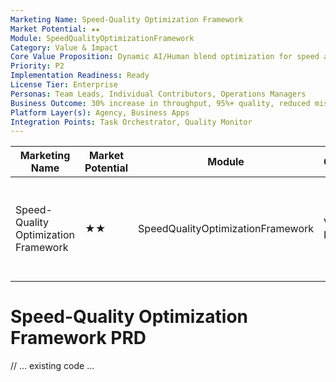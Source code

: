 ```yaml
---
Marketing Name: Speed-Quality Optimization Framework
Market Potential: ★★
Module: SpeedQualityOptimizationFramework
Category: Value & Impact
Core Value Proposition: Dynamic AI/Human blend optimization for speed and quality
Priority: P2
Implementation Readiness: Ready
License Tier: Enterprise
Personas: Team Leads, Individual Contributors, Operations Managers
Business Outcome: 30% increase in throughput, 95%+ quality, reduced missed deadlines
Platform Layer(s): Agency, Business Apps
Integration Points: Task Orchestrator, Quality Monitor
---
```


| Marketing Name                | Market Potential | Module                    | Category      | Core Value Proposition                                 | Priority | Implementation Readiness | License Tier | Personas                                 | Business Outcome                                                      | Platform Layer(s)           | Integration Points                  |
|-------------------------------|------------------|---------------------------|---------------|-------------------------------------------------------|----------|-------------------------|--------------|-------------------------------------------|-----------------------------------------------------------------------|-----------------------------|-------------------------------------|
| Speed-Quality Optimization Framework| ★★               | SpeedQualityOptimizationFramework| Value & Impact | Dynamic AI/Human blend optimization for speed and quality | P2       | Ready                  | Enterprise   | Team Leads, Individual Contributors, Operations Managers | 30% increase in throughput, 95%+ quality, reduced missed deadlines | Agency, Business Apps | Task Orchestrator, Quality Monitor         |

# Speed-Quality Optimization Framework PRD

// ... existing code ... 